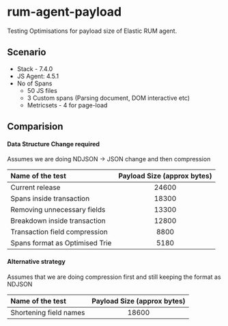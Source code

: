 # rum-agent-payload

Testing Optimisations for payload size of Elastic RUM agent.

## Scenario

- Stack - 7.4.0
- JS Agent: 4.5.1
- No of Spans
  - 50 JS files
  - 3 Custom spans (Parsing document, DOM interactive etc)
  - Metricsets - 4 for page-load

## Comparision

#### Data Structure Change required

Assumes we are doing NDJSON -> JSON change and then compression

| Name of the test               | Payload Size (approx bytes) |
| :----------------------------- | :-------------------------: |
| Current release                |            24600            |
| Spans inside transaction       |            18300            |
| Removing unnecessary fields    |            13300            |
| Breakdown inside transaction   |            12800            |
| Transaction field compression  |            8800             |
| Spans format as Optimised Trie |            5180             |

#### Alternative strategy

Assumes that we are doing compression first and still keeping the format as NDJSON

| Name of the test       | Payload Size (approx bytes) |
| :--------------------- | :-------------------------: |
| Shortening field names |            18600            |
